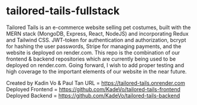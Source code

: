 # tailored-tails-fullstack

Tailored Tails is an e-commerce website selling pet costumes, built with the MERN stack (MongoDB, Express, React, NodeJS) and incorporating Redux and Tailwind CSS. JWT-token for authentication and authorization, bcrypt for hashing the user passwords, Stripe for managing payments, and the website is deployed on render.com. 
This repo is the combination of our frontend & backend repositories  which are currently being used to be deployed on render.com. Going forward, I wish to add proper testing and high coverage to the important elements of our website in the near future.


Created by Kadin Vo & Paul Tan
URL = https://tailored-tails.onrender.com
Deployed Frontend = https://github.com/KadeVo/tailored-tails-frontend
Deployed Backend = https://github.com/KadeVo/tailored-tails-backend
